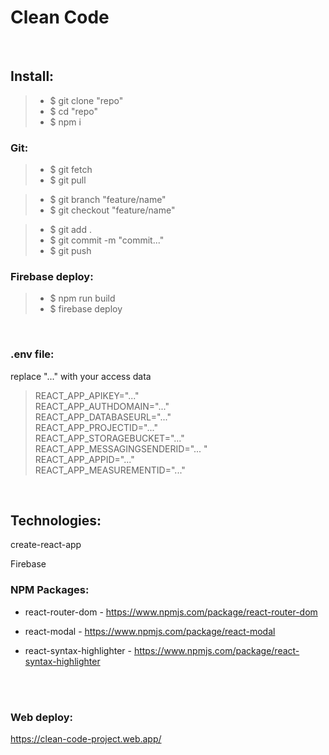 # Clean Code

<br/>

## Install:

> - \$ git clone "repo"
> - \$ cd "repo"
> - \$ npm i

### Git:

> - \$ git fetch
> - \$ git pull

> - \$ git branch "feature/name"
> - \$ git checkout "feature/name"

> - \$ git add .
> - \$ git commit -m "commit..."
> - \$ git push

### Firebase deploy:

> - \$ npm run build
> - \$ firebase deploy

<br/>

### .env file:

replace "..." with your access data

> REACT_APP_APIKEY="..." <br />
> REACT_APP_AUTHDOMAIN="..." <br />
> REACT_APP_DATABASEURL="..." <br />
> REACT_APP_PROJECTID="..." <br />
> REACT_APP_STORAGEBUCKET="..." <br />
> REACT_APP_MESSAGINGSENDERID="... " <br />
> REACT_APP_APPID="..." <br />
> REACT_APP_MEASUREMENTID="..." <br />

<br/>

## Technologies:

create-react-app

Firebase

### NPM Packages:

- react-router-dom - https://www.npmjs.com/package/react-router-dom

- react-modal - https://www.npmjs.com/package/react-modal

- react-syntax-highlighter - https://www.npmjs.com/package/react-syntax-highlighter

<br />
<br />

### Web deploy:

https://clean-code-project.web.app/

